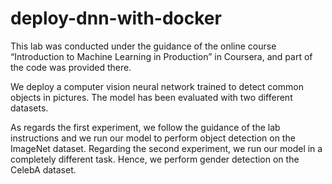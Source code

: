 # deploy-dnn-with-docker

This lab was conducted under the guidance of the online course “Introduction to Machine Learning in Production” in Coursera, and part of the code was provided there.

We deploy a computer vision neural network trained to detect common objects in pictures. The model has been evaluated with two different datasets.

As regards the first experiment, we follow the guidance of the lab instructions and we run our model to perform object detection on the ImageNet dataset. Regarding the second experiment, we run our model in a completely different task. Hence, we perform gender detection on the CelebA dataset.
